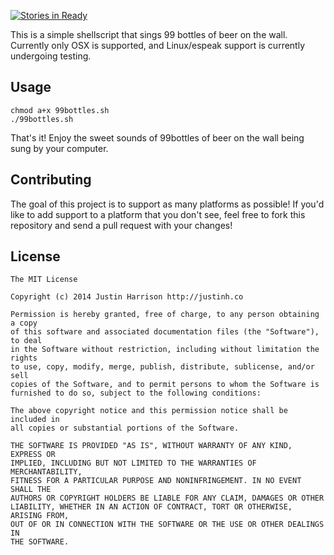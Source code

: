[![Stories in Ready](https://badge.waffle.io/justinharrison/99bottles.png?label=ready&title=Ready)](https://waffle.io/justinharrison/99bottles)

This is a simple shellscript that sings 99 bottles of beer on the wall. Currently only OSX is supported, and Linux/espeak support is currently undergoing testing.

## Usage

```
chmod a+x 99bottles.sh
./99bottles.sh
```

That's it! Enjoy the sweet sounds of 99bottles of beer on the wall being sung by your computer.

## Contributing

The goal of this project is to support as many platforms as possible! If you'd like to add support to a platform that you don't see, feel free to fork this repository and send a pull request with your changes!

## License

```
The MIT License

Copyright (c) 2014 Justin Harrison http://justinh.co

Permission is hereby granted, free of charge, to any person obtaining a copy
of this software and associated documentation files (the "Software"), to deal
in the Software without restriction, including without limitation the rights
to use, copy, modify, merge, publish, distribute, sublicense, and/or sell
copies of the Software, and to permit persons to whom the Software is
furnished to do so, subject to the following conditions:

The above copyright notice and this permission notice shall be included in
all copies or substantial portions of the Software.

THE SOFTWARE IS PROVIDED "AS IS", WITHOUT WARRANTY OF ANY KIND, EXPRESS OR
IMPLIED, INCLUDING BUT NOT LIMITED TO THE WARRANTIES OF MERCHANTABILITY,
FITNESS FOR A PARTICULAR PURPOSE AND NONINFRINGEMENT. IN NO EVENT SHALL THE
AUTHORS OR COPYRIGHT HOLDERS BE LIABLE FOR ANY CLAIM, DAMAGES OR OTHER
LIABILITY, WHETHER IN AN ACTION OF CONTRACT, TORT OR OTHERWISE, ARISING FROM,
OUT OF OR IN CONNECTION WITH THE SOFTWARE OR THE USE OR OTHER DEALINGS IN
THE SOFTWARE.
```